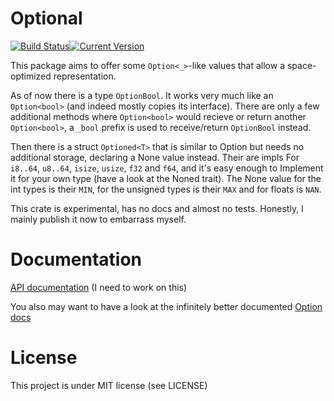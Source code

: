 # Optional

[![Build Status](https://travis-ci.org/llogiq/optional.svg)](https://travis-ci.org/llogiq/optional)[![Current Version](http://meritbadge.herokuapp.com/optional)](https://crates.io/crates/optional)

This package aims to offer some `Option<_>`-like values that allow a 
space-optimized representation.

As of now there is a type `OptionBool`. It works very much like an
`Option<bool>` (and indeed mostly copies its interface). There are only a few
additional methods where `Option<bool>` would recieve or return another 
`Option<bool>`, a `_bool` prefix is used to receive/return `OptionBool` 
instead.

Then there is a struct `Optioned<T>` that is similar to Option but needs 
no additional storage, declaring a None value instead. Their are impls
For `i8..64`, `u8..64`, `isize`, `usize`, `f32` and `f64`, and it's easy enough to 
Implement it for your own type (have a look at the Noned trait). The None value for
the int types is their `MIN`, for the unsigned types is their `MAX` and for floats
is `NAN`.

This crate is experimental, has no docs and almost no tests. Honestly, I mainly
publish it now to embarrass myself.

# Documentation

[API documentation](https://llogiq.github.io/optional/doc/optional/index.html)
(I need to work on this)

You also may want to have a look at the infinitely better documented
[Option docs](http://doc.rust-lang.org/std/option/enum.Option.html)

# License

This project is under MIT license (see LICENSE)
